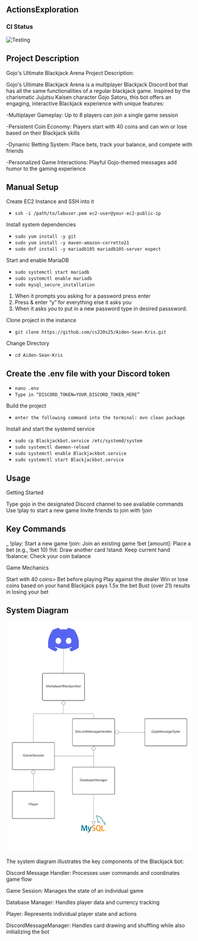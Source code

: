 ## ActionsExploration

### CI Status

![Testing](https://github.com/cs220s25/Aiden-Sean-Kris/actions/workflows/maven-build.yml/badge.svg)

## Project Description

Gojo's Ultimate Blackjack Arena 
Project Description:

Gojo's Ultimate Blackjack Arena is a multiplayer Blackjack Discord bot that has all the same functionalities of a regular blackjack game. Inspired by the charismatic Jujutsu Kaisen character Gojo Satoru, this bot offers an engaging, interactive Blackjack experience with unique features:

-Multiplayer Gameplay: Up to 8 players can join a single game session

-Persistent Coin Economy: Players start with 40 coins and can win or lose based on their Blackjack skills

-Dynamic Betting System: Place bets, track your balance, and compete with friends

-Personalized Game Interactions: Playful Gojo-themed messages add humor to the gaming experience

## Manual Setup

Create EC2 Instance and SSH into it
- ```ssh -i /path/to/labuser.pem ec2-user@your-ec2-public-ip```


Install system dependencies
- ```sudo yum install -y git```
- ```sudo yum install -y maven-amazon-corretto21```
- ```sudo dnf install -y mariadb105 mariadb105-server expect```

Start and enable MariaDB
- ```sudo systemctl start mariadb```
- ```sudo systemctl enable mariadb```
- ```sudo mysql_secure_installation```

1. When it prompts you asking for a password press enter
2. Press & enter “y” for everything else it asks you
3. When it asks you to put in a new password type in desired passsword.


Clone project in the instance
- ```git clone https://github.com/cs220s25/Aiden-Sean-Kris.git```

Change Directory 
- ```cd Aiden-Sean-Kris```

## Create the .env file with your Discord token
- ```nano .env``` 
- ```Type in “DISCORD_TOKEN=YOUR_DISCORD_TOKEN_HERE”```

Build the project
- ```enter the following command into the terminal: mvn clean package```

Install and start the systemd service
- ```sudo cp Blackjackbot.service /etc/systemd/system```
- ```sudo systemctl daemon-reload```
- ```sudo systemctl enable Blackjackbot.service```
- ```sudo systemctl start Blackjackbot.service```


## Usage
Getting Started

Type gojo in the designated Discord channel to see available commands
Use !play to start a new game
Invite friends to join with !join

## Key Commands

_ !play: Start a new game
!join: Join an existing game
!bet [amount]: Place a bet (e.g., !bet 10)
!hit: Draw another card
!stand: Keep current hand
!balance: Check your coin balance

Game Mechanics

Start with 40 coins>
Bet before playing
Play against the dealer
Win or lose coins based on your hand
Blackjack pays 1.5x the bet
Bust (over 21) results in losing your bet

## System Diagram
![DiscordUML.png](src/main/java/DiscordUML.png)

The system diagram illustrates the key components of the Blackjack bot:

Discord Message Handler: Processes user commands and coordinates game flow

Game Session: Manages the state of an individual game

Database Manager: Handles player data and currency tracking

Player: Represents individual player state and actions

DiscordMessageManager: Handles card drawing and shuffling while also initializing the bot

